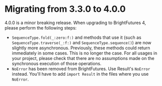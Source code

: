 # Migrating from 3.3.0 to 4.0.0

4.0.0 is a minor breaking release. When upgrading to BrightFutures 4, please perform the following steps:

- `SequenceType.fold(_:zero:f:)` and methods that use it (such as `SequenceType.traverse(_:f:)` and `SequenceType.sequence()`) are now slightly more asynchronous. Previously, these methods could return immediately in some cases. This is no longer the case. For all usages in your project, please check that there are no assumptions made on the synchronous execution of those operations.
- `NoError` has been removed from BrightFutures. Use Result's `NoError` instead. You'll have to add `import Result` in the files where you use `NoError`.